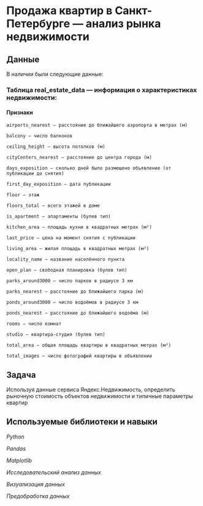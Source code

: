 # Продажа квартир в Санкт-Петербурге — анализ рынка недвижимости

## Данные

В наличии были следующие данные:

### Таблица real_estate_data — информация о характеристиках недвижимости:

#### Признаки

    airports_nearest — расстояние до ближайшего аэропорта в метрах (м)

    balcony — число балконов

    ceiling_height — высота потолков (м)

    cityCenters_nearest — расстояние до центра города (м)

    days_exposition — сколько дней было размещено объявление (от публикации до снятия)

    first_day_exposition — дата публикации

    floor — этаж

    floors_total — всего этажей в доме

    is_apartment — апартаменты (булев тип)

    kitchen_area — площадь кухни в квадратных метрах (м²)

    last_price — цена на момент снятия с публикации

    living_area — жилая площадь в квадратных метрах (м²)

    locality_name — название населённого пункта

    open_plan — свободная планировка (булев тип)

    parks_around3000 — число парков в радиусе 3 км

    parks_nearest — расстояние до ближайшего парка (м)

    ponds_around3000 — число водоёмов в радиусе 3 км

    ponds_nearest — расстояние до ближайшего водоёма (м)

    rooms — число комнат

    studio — квартира-студия (булев тип)

    total_area — общая площадь квартиры в квадратных метрах (м²)

    total_images — число фотографий квартиры в объявлении



## Задача

Используя данные сервиса Яндекс.Недвижимость, определить рыночную стоимость объектов недвижимости и типичные параметры квартир

## Используемые библиотеки и навыки


*Python*

*Pandas*

*Matplotlib*

*Исследовательский анализ данных*

*Визуализация данных*

*Предобработка данных*

